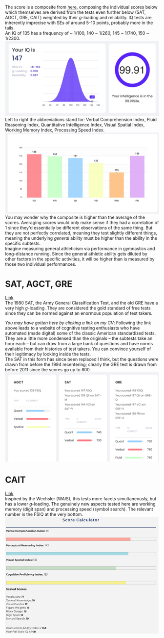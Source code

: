 The score is a composite from [here](https://cognitivemetrics.co/), composing the individual scores below which themselves are derived from the tests even further below (SAT, AGCT, GRE, CAIT) weighted by their *g*-loading and reliability. IQ tests are inherently imprecise with SEs of around 5-10 points, probably more in the tails.  
An IQ of 135 has a frequency of ~ 1/100, 140 ~ 1/260, 145 ~ 1/740, 150 ~ 1/2300.   
![Composite Score](total-estimate.png)  
Left to right the abbreviations stand for: Verbal Comprehension Index, Fluid Reasoning Index, Quantitative Intelligence Index, Visual Spatial Index, Working Memory Index, Processing Speed Index.  
![profile](cognitive-profile.png)  
You may wonder why the composite is higher than the average of the scores. Averaging scores would only make sense if they had a correlation of 1 since they'd essentially be different observations of the same thing. But they are not perfectly correlated, meaning they test slightly different things, meaning the underlying *general* ability must be higher than the ability in the specific subtests.  
Imagine measuring general athleticism via performance in gymnastics and long-distance running. Since the general athletic ability gets diluted by other factors in the specific activities, it will be higher than is measured by those two individual performances.

# SAT, AGCT, GRE
[Link](https://cognitivemetrics.co/)  
The 1980 SAT, the Army General Classification Test, and the old GRE have a very high *g*-loading. They are considered the gold standard of free tests since they can be normed against an enormous population of test takers.  

*You may have gotten here by clicking a link on my CV*: Following the link above leads to a website of cognitive testing enthusiasts who have automated (made digital) some of the classic American standardized tests. They are a little more condensed than the originals – the subtests take an hour each – but can draw from a large bank of questions and have norms available from their histories of test takers. You can convince yourself of their legitimacy by looking inside the tests.  
The SAT in this form has since been replaced I think, but the questions were drawn from before the 1994 recentering; clearly the GRE test is drawn from before 2011 since the scores go up to 800.
![SAT, AGCT, GRE](SAT-AGCT-GRE.png)  

# CAIT
[Link](https://cognitivemetrics.co/)  
Inspired by the Wechsler (WAIS), this tests more facets simultaneously, but has a lower *g*-loading. The genuinely new aspects tested here are working memory (digit span) and processing speed (symbol search). The relevant number is the FSIQ at the very bottom.
![CAIT](CAIT-score.jpeg)
